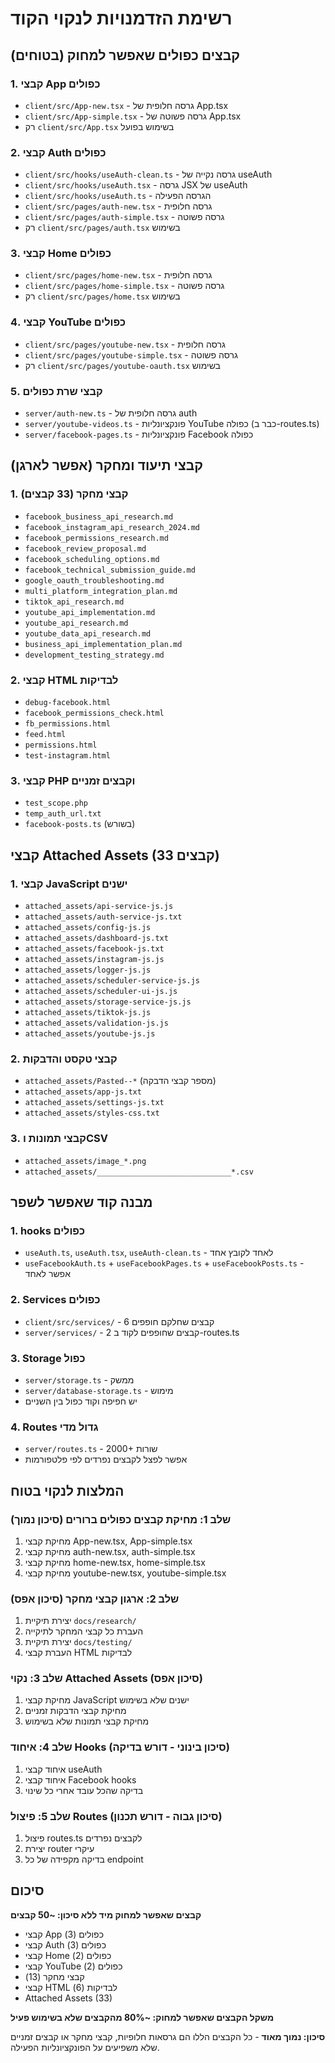 # רשימת הזדמנויות לנקוי הקוד

## קבצים כפולים שאפשר למחוק (בטוחים)

### 1. קבצי App כפולים
- `client/src/App-new.tsx` - גרסה חלופית של App.tsx
- `client/src/App-simple.tsx` - גרסה פשוטה של App.tsx
- רק `client/src/App.tsx` בשימוש בפועל

### 2. קבצי Auth כפולים
- `client/src/hooks/useAuth-clean.ts` - גרסה נקייה של useAuth
- `client/src/hooks/useAuth.tsx` - גרסה JSX של useAuth
- `client/src/hooks/useAuth.ts` - הגרסה הפעילה
- `client/src/pages/auth-new.tsx` - גרסה חלופית
- `client/src/pages/auth-simple.tsx` - גרסה פשוטה
- רק `client/src/pages/auth.tsx` בשימוש

### 3. קבצי Home כפולים
- `client/src/pages/home-new.tsx` - גרסה חלופית
- `client/src/pages/home-simple.tsx` - גרסה פשוטה
- רק `client/src/pages/home.tsx` בשימוש

### 4. קבצי YouTube כפולים
- `client/src/pages/youtube-new.tsx` - גרסה חלופית
- `client/src/pages/youtube-simple.tsx` - גרסה פשוטה
- רק `client/src/pages/youtube-oauth.tsx` בשימוש

### 5. קבצי שרת כפולים
- `server/auth-new.ts` - גרסה חלופית של auth
- `server/youtube-videos.ts` - פונקציונליות YouTube כפולה (כבר ב-routes.ts)
- `server/facebook-pages.ts` - פונקציונליות Facebook כפולה

## קבצי תיעוד ומחקר (אפשר לארגן)

### 1. קבצי מחקר (33 קבצים)
- `facebook_business_api_research.md`
- `facebook_instagram_api_research_2024.md`
- `facebook_permissions_research.md`
- `facebook_review_proposal.md`
- `facebook_scheduling_options.md`
- `facebook_technical_submission_guide.md`
- `google_oauth_troubleshooting.md`
- `multi_platform_integration_plan.md`
- `tiktok_api_research.md`
- `youtube_api_implementation.md`
- `youtube_api_research.md`
- `youtube_data_api_research.md`
- `business_api_implementation_plan.md`
- `development_testing_strategy.md`

### 2. קבצי HTML לבדיקות
- `debug-facebook.html`
- `facebook_permissions_check.html`
- `fb_permissions.html`
- `feed.html`
- `permissions.html`
- `test-instagram.html`

### 3. קבצי PHP וקבצים זמניים
- `test_scope.php`
- `temp_auth_url.txt`
- `facebook-posts.ts` (בשורש)

## קבצי Attached Assets (33 קבצים)

### 1. קבצי JavaScript ישנים
- `attached_assets/api-service-js.js`
- `attached_assets/auth-service-js.txt`
- `attached_assets/config-js.js`
- `attached_assets/dashboard-js.txt`
- `attached_assets/facebook-js.txt`
- `attached_assets/instagram-js.js`
- `attached_assets/logger-js.js`
- `attached_assets/scheduler-service-js.js`
- `attached_assets/scheduler-ui-js.js`
- `attached_assets/storage-service-js.js`
- `attached_assets/tiktok-js.js`
- `attached_assets/validation-js.js`
- `attached_assets/youtube-js.js`

### 2. קבצי טקסט והדבקות
- `attached_assets/Pasted--*` (מספר קבצי הדבקה)
- `attached_assets/app-js.txt`
- `attached_assets/settings-js.txt`
- `attached_assets/styles-css.txt`

### 3. קבצי תמונות וCSV
- `attached_assets/image_*.png`
- `attached_assets/______________________________*.csv`

## מבנה קוד שאפשר לשפר

### 1. hooks כפולים
- `useAuth.ts`, `useAuth.tsx`, `useAuth-clean.ts` - לאחד לקובץ אחד
- `useFacebookAuth.ts` + `useFacebookPages.ts` + `useFacebookPosts.ts` - אפשר לאחד

### 2. Services כפולים
- `client/src/services/` - 6 קבצים שחלקם חופפים
- `server/services/` - 2 קבצים שחופפים לקוד ב-routes.ts

### 3. Storage כפול
- `server/storage.ts` - ממשק
- `server/database-storage.ts` - מימוש
- יש חפיפה וקוד כפול בין השניים

### 4. Routes גדול מדי
- `server/routes.ts` - 2000+ שורות
- אפשר לפצל לקבצים נפרדים לפי פלטפורמות

## המלצות לנקוי בטוח

### שלב 1: מחיקת קבצים כפולים ברורים (סיכון נמוך)
1. מחיקת קבצי App-new.tsx, App-simple.tsx
2. מחיקת קבצי auth-new.tsx, auth-simple.tsx
3. מחיקת קבצי home-new.tsx, home-simple.tsx
4. מחיקת קבצי youtube-new.tsx, youtube-simple.tsx

### שלב 2: ארגון קבצי מחקר (סיכון אפס)
1. יצירת תיקיית `docs/research/`
2. העברת כל קבצי המחקר לתיקייה
3. יצירת תיקיית `docs/testing/`
4. העברת קבצי HTML לבדיקות

### שלב 3: נקוי Attached Assets (סיכון אפס)
1. מחיקת קבצי JavaScript ישנים שלא בשימוש
2. מחיקת קבצי הדבקות זמניים
3. מחיקת קבצי תמונות שלא בשימוש

### שלב 4: איחוד Hooks (סיכון בינוני - דורש בדיקה)
1. איחוד קבצי useAuth
2. איחוד קבצי Facebook hooks
3. בדיקה שהכל עובד אחרי כל שינוי

### שלב 5: פיצול Routes (סיכון גבוה - דורש תכנון)
1. פיצול routes.ts לקבצים נפרדים
2. יצירת router עיקרי
3. בדיקה מקפידה של כל endpoint

## סיכום

**קבצים שאפשר למחוק מיד ללא סיכון: ~50 קבצים**
- קבצי App כפולים (3)
- קבצי Auth כפולים (3)  
- קבצי Home כפולים (2)
- קבצי YouTube כפולים (2)
- קבצי מחקר (13)
- קבצי HTML לבדיקות (6)
- Attached Assets (33)

**משקל הקבצים שאפשר למחוק: ~80% מהקבצים שלא בשימוש פעיל**

**סיכון: נמוך מאוד** - כל הקבצים הללו הם גרסאות חלופיות, קבצי מחקר או קבצים זמניים שלא משפיעים על הפונקציונליות הפעילה.